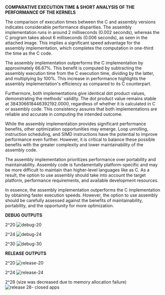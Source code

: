 **COMPARATIVE EXECUTION TIME & SHORT ANALYSIS OF THE PERFORMANCE OF THE KERNELS**

The comparison of execution times between the C and assembly versions indicates considerable performance disparities. The assembly implementation runs in around 2 milliseconds (0.002 seconds), whereas the C program takes about 6 milliseconds (0.006 seconds), as seen in the attached image. This implies a significant speed advantage for the assembly implementation, which completes the computation in one-third the time as the C code.

The assembly implementation outperforms the C implementation by approximately 66.67%. This benefit is computed by subtracting the assembly execution time from the C execution time, dividing by the latter, and multiplying by 100%. This increase in performance highlights the assembly implementation's efficiency as compared to its C counterpart.

Furthermore, both implementations give identical dot product values, demonstrating the methods' validity. The dot product value remains stable at 384306618446392192.0000, regardless of whether it is calculated in C or assembly code. This consistency assures that both implementations are reliable and accurate in computing the intended outcome.

While the assembly implementation provides significant performance benefits, other optimization opportunities may emerge. Loop unrolling, instruction scheduling, and SIMD instructions have the potential to improve performance even further. However, it is critical to balance these possible benefits with the greater complexity and lower maintainability of the assembly code.

The assembly implementation prioritizes performance over portability and maintainability. Assembly code is fundamentally platform-specific and may be more difficult to maintain than higher-level languages like as C. As a result, the option to use assembly should take into account the target platform, performance requirements, and available development resources.

In essence, the assembly implementation outperforms the C implementation by obtaining faster execution speeds. However, the option to use assembly should be carefully assessed against the benefits of maintainability, portability, and the opportunity for more optimization.


**DEBUG OUTPUTS**

2^20
![debug-20](https://github.com/silleeSo/LBYARCH-MP2/assets/125237029/e9dc3bf6-40ce-4883-b45e-089e87482051)


2^24
![debug-24](https://github.com/silleeSo/LBYARCH-MP2/assets/125237029/1b874958-d539-43ed-9836-2a154d154b56)


2^30
![debug-30](https://github.com/silleeSo/LBYARCH-MP2/assets/125237029/e44c56c6-8093-47a6-b39c-f0c38660aa0a)


**RELEASE OUTPUTS**

2^20
![release-20](https://github.com/silleeSo/LBYARCH-MP2/assets/125237029/d058f8d7-137b-4554-82e4-84a4e770a499)


2^24
![release-24](https://github.com/silleeSo/LBYARCH-MP2/assets/125237029/9e254c1a-6a48-4644-9c9c-d6982cd5c175)


2^28 (size was decreased due to memory allocation failure)
![release 28- closed apps](https://github.com/silleeSo/LBYARCH-MP2/assets/125237029/0ba936f8-9251-4429-b4d7-a2a0bf0e809f)

